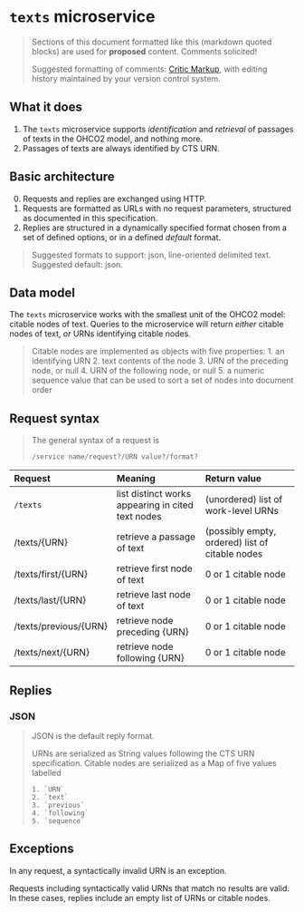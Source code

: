 # `texts` microservice

>Sections of this document formatted like this (markdown quoted blocks) are used for **proposed** content.  Comments solicited!
>
> Suggested formatting of comments:  [Critic Markup](http://criticmarkup.com/), with editing history maintained by your version control system.



## What it does

1. The `texts` microservice supports *identification* and *retrieval* of passages of texts in the OHCO2 model, and nothing more.
2. Passages of texts are always identified by CTS URN.



## Basic architecture

0. Requests and replies are exchanged using HTTP.
1. Requests are formatted as URLs with no request parameters, structured as documented in this specification.
2. Replies are structured in a dynamically specified format chosen from a set of defined options, or in a defined *default* format.

>Suggested formats to support: json, line-oriented delimited text.
> Suggested default: json.


## Data model

The `texts` microservice works with the smallest unit of the OHCO2 model: citable nodes of text.  Queries to the microservice will return *either* citable nodes of text, *or* URNs identifying citable nodes.

> Citable nodes are implemented as objects with five properties:
>     1. an identifying URN
>     2. text contents of the node
>     3. URN of the preceding node, or null
>     4. URN of the following node, or null
>     5. a numeric sequence value that can be used to sort a set of nodes into document order

## Request syntax

>The general syntax of a request is
>
> `/service name/request?/URN value?/format?`

| Request               | Meaning                                           | Return value                                    |
|:----------------------|:--------------------------------------------------|:------------------------------------------------|
| `/texts`              | list distinct works appearing in cited text nodes | (unordered) list of work-level URNs             |
| /texts/{URN}          | retrieve a passage of text                        | (possibly empty, ordered) list of citable nodes |
| /texts/first/{URN}    | retrieve first node of text                       | 0 or 1 citable node                             |
| /texts/last/{URN}     | retrieve last node of text                        | 0 or 1 citable node                             |
| /texts/previous/{URN} | retrieve node preceding {URN}                     | 0 or 1 citable node                             |
| /texts/next/{URN}     | retrieve node following {URN}                     | 0 or 1 citable node                             |


## Replies


### JSON

> JSON is the default reply format.
>
> URNs are serialized as String values following the CTS URN specification.
> Citable nodes are serialized as a Map of five values labelled
>
>     1. `URN`
>     2. `text`
>     3. `previous`
>     4. `following`
>     5. `sequence`

## Exceptions

In any request, a syntactically invalid URN is an exception.

Requests including syntactically valid URNs that match no results are valid. In these cases, replies include an empty list of URNs or citable nodes. 
